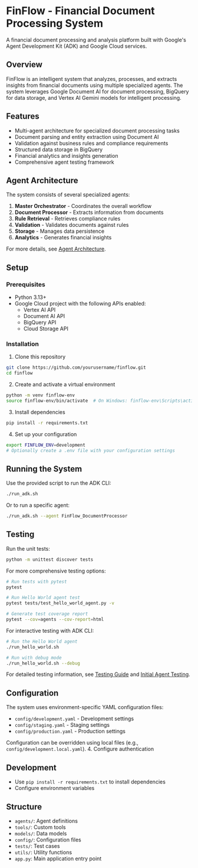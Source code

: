 # FinFlow - Financial Document Processing System

A financial document processing and analysis platform built with Google's Agent Development Kit (ADK) and Google Cloud services.

## Overview
FinFlow is an intelligent system that analyzes, processes, and extracts insights from financial documents using multiple specialized agents. The system leverages Google Document AI for document processing, BigQuery for data storage, and Vertex AI Gemini models for intelligent processing.

## Features
- Multi-agent architecture for specialized document processing tasks
- Document parsing and entity extraction using Document AI
- Validation against business rules and compliance requirements
- Structured data storage in BigQuery
- Financial analytics and insights generation
- Comprehensive agent testing framework

## Agent Architecture
The system consists of several specialized agents:

1. **Master Orchestrator** - Coordinates the overall workflow
2. **Document Processor** - Extracts information from documents
3. **Rule Retrieval** - Retrieves compliance rules
4. **Validation** - Validates documents against rules
5. **Storage** - Manages data persistence
6. **Analytics** - Generates financial insights

For more details, see [Agent Architecture](docs/agent_architecture.md).

## Setup

### Prerequisites
- Python 3.13+
- Google Cloud project with the following APIs enabled:
  - Vertex AI API
  - Document AI API
  - BigQuery API
  - Cloud Storage API

### Installation
1. Clone this repository
```bash
git clone https://github.com/yourusername/finflow.git
cd finflow
```

2. Create and activate a virtual environment
```bash
python -m venv finflow-env
source finflow-env/bin/activate  # On Windows: finflow-env\Scripts\activate
```

3. Install dependencies
```bash
pip install -r requirements.txt
```

4. Set up your configuration
```bash
export FINFLOW_ENV=development
# Optionally create a .env file with your configuration settings
```

## Running the System
Use the provided script to run the ADK CLI:

```bash
./run_adk.sh
```

Or to run a specific agent:

```bash
./run_adk.sh --agent FinFlow_DocumentProcessor
```

## Testing
Run the unit tests:

```bash
python -m unittest discover tests
```

For more comprehensive testing options:

```bash
# Run tests with pytest
pytest

# Run Hello World agent test
pytest tests/test_hello_world_agent.py -v

# Generate test coverage report
pytest --cov=agents --cov-report=html
```

For interactive testing with ADK CLI:
```bash
# Run the Hello World agent
./run_hello_world.sh

# Run with debug mode
./run_hello_world.sh --debug
```

For detailed testing information, see [Testing Guide](docs/testing_guide.md) and [Initial Agent Testing](docs/initial_agent_testing.md).

## Configuration
The system uses environment-specific YAML configuration files:
- `config/development.yaml` - Development settings
- `config/staging.yaml` - Staging settings
- `config/production.yaml` - Production settings

Configuration can be overridden using local files (e.g., `config/development.local.yaml`).
4. Configure authentication

## Development
- Use `pip install -r requirements.txt` to install dependencies
- Configure environment variables

## Structure
- `agents/`: Agent definitions
- `tools/`: Custom tools
- `models/`: Data models
- `config/`: Configuration files
- `tests/`: Test cases
- `utils/`: Utility functions
- `app.py`: Main application entry point
